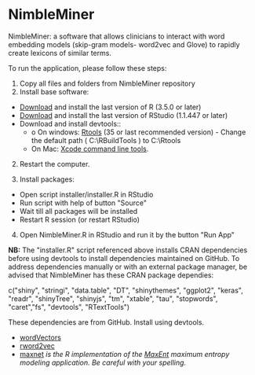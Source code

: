 # NimbleMiner
NimbleMiner: a software that allows clinicians to interact with word embedding models (skip-gram models- word2vec and Glove) to rapidly create lexicons of similar terms.

To run the application, please follow these steps:

1. Copy all files and folders from NimbleMiner repository
2. Install base software:
* [Download](https://cran.r-project.org/) and install the last version of R (3.5.0 or later)
* [Download](https://www.rstudio.com/products/rstudio/download/#download) and install the last version of RStudio (1.1.447 or later)
* Download and install devtools:: 
   * o	On windows: [Rtools](https://cran.r-project.org/bin/windows/Rtools/) (35 or last recommended version) - Change the default path ( C:\RBuildTools ) to C:\Rtools
   * On Mac: [Xcode command line tools](https://developer.apple.com/downloads).
2. Restart the computer.

3. Install packages:  

* Open script installer/installer.R in RStudio  
* Run script with help of button "Source"
* Wait till all packages will be installed
* Restart R session (or restart RStudio)

4. Open NimbleMiner.R in RStudio and run it by the button "Run App"


**NB:**  The \"installer.R\" script referenced above installs CRAN dependencies before using devtools to install dependencies maintained on GitHub.  To address dependencies manually or with an external package manager, be advised that NimbleMiner has these CRAN package dependies:

c("shiny", "stringi", "data.table", "DT", "shinythemes", "ggplot2", "keras", "readr", "shinyTree", "shinyjs", "tm", "xtable", "tau", "stopwords", "caret","fs", "devtools", "RTextTools")

These dependencies are from GitHub. Install using devtools.

+ [wordVectors](https://github.com/bmschmidt/wordVectors)
+ [rword2vec](https://github.com/mukul13/rword2vec)
+ [maxnet](https://github.com/mrmaxent/maxnet) *is the R implementation of the [MaxEnt](https://biodiversityinformatics.amnh.org/open_source/maxent/) maximum entropy modeling application.  Be careful with your spelling.* 
